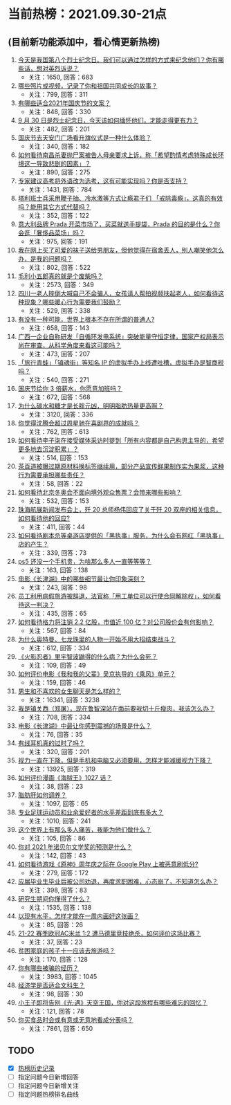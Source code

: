 # 当前热榜：2021.09.30-21点
## (目前新功能添加中，看心情更新热榜)
1. [今天是我国第八个烈士纪念日。我们可以通过怎样的方式来纪念他们？你有哪些话，想对英烈诉说？](https://www.zhihu.com/question/489687295)
    * 关注：1650, 回答：683
2. [哪些照片或视频，记录了你和祖国共同成长的故事？](https://www.zhihu.com/question/489322223)
    * 关注：799, 回答：311
3. [有哪些适合2021年国庆节的文案？](https://www.zhihu.com/question/488148060)
    * 关注：848, 回答：330
4. [9 月 30 日是烈士纪念日，今天该如何缅怀他们，才能走得更有力？](https://www.zhihu.com/question/489785273)
    * 关注：482, 回答：201
5. [国庆节去天安门广场看升旗仪式是一种什么体验？](https://www.zhihu.com/question/485008530)
    * 关注：340, 回答：182
6. [如何看待南昌杀妻抛尸案被告人母亲要求上诉，称「希望酌情考虑特殊成长环境这一导致悲剧的因素」？](https://www.zhihu.com/question/489737108)
    * 关注：890, 回答：275
7. [专家建议高考将外语改为选考，这有可能实现吗？你是否支持？](https://www.zhihu.com/question/489879538)
    * 关注：1431, 回答：784
8. [塔利班士兵采用鞭子抽、冷水激等方式让瘾君子们 「戒除毒瘾」，这真的有效吗？能用其它方式代替吗？](https://www.zhihu.com/question/486968034)
    * 关注：352, 回答：122
9. [意大利品牌 Prada 开菜市场了，买菜就送手提袋，Prada 的目的是什么？你会逛「奢侈品菜场」吗？](https://www.zhihu.com/question/489581511)
    * 关注：975, 回答：191
10. [我在网上买了可爱的袜子送给男朋友，但他觉得在宿舍丢人，别人嘲笑他怎么办，是我的问题吗？](https://www.zhihu.com/question/488483326)
    * 关注：802, 回答：522
11. [毛利小五郎真的就是个废柴吗？](https://www.zhihu.com/question/42032895)
    * 关注：2573, 回答：349
12. [四川一老人摔倒大喊自己不会骗人，女孩请人帮拍视频扶起老人，如何看待这种现象？哪些暖心行为需要我们鼓励？](https://www.zhihu.com/question/489928397)
    * 关注：529, 回答：338
13. [有没有一种可能，世界上根本不存在所谓的普通人?](https://www.zhihu.com/question/489491939)
    * 关注：658, 回答：143
14. [广西一企业自称研发「自循环发电系统」突破能量守恒定律，国家产权局表示尚在审查，从科学角度来看这可能吗？](https://www.zhihu.com/question/489625867)
    * 关注：473, 回答：207
15. [「旅行青蛙」「镇魂街」等知名 IP 的虚拟手办上线遭吐槽，虚拟手办是智商税吗？](https://www.zhihu.com/question/489699128)
    * 关注：540, 回答：271
16. [国庆节给你 3 倍薪水，你愿意加班吗？](https://www.zhihu.com/question/489790299)
    * 关注：672, 回答：568
17. [为什么碳水和糖才是长胖元凶，明明脂肪热量更高啊？](https://www.zhihu.com/question/406770433)
    * 关注：3120, 回答：336
18. [你觉得沈腾会超过周星驰在喜剧界的成就吗？](https://www.zhihu.com/question/287348181)
    * 关注：762, 回答：613
19. [如何看待李子柒在接受媒体采访时提到「所有内容都是自己构思主导的，希望更多地去沉淀积累」？](https://www.zhihu.com/question/489647744)
    * 关注：514, 回答：153
20. [茶百道被曝过期原材料换标签继续用，部分产品宣传鲜果制作实为果浆，这种行为需要承担哪些责任？](https://www.zhihu.com/question/489986309)
    * 关注：58, 回答：22
21. [如何看待北京冬奥会不面向境外观众售票？会带来哪些影响？](https://www.zhihu.com/question/489871445)
    * 关注：532, 回答：153
22. [珠海航展新闻发布会上，歼 20 总师杨伟回应了关于歼 20 双座的相关信息，如何看待他的回应?](https://www.zhihu.com/question/489572898)
    * 关注：411, 回答：44
23. [如何看待剧本杀等桌游店提供的「黑执事」服务，为什么会有网红「黑执事」店的产生？](https://www.zhihu.com/question/489309628)
    * 关注：339, 回答：73
24. [ps5 还没一个手机贵，为啥那么多人一直等等等？](https://www.zhihu.com/question/489101451)
    * 关注：163, 回答：138
25. [电影《长津湖》中的哪些细节最让你印象深刻？](https://www.zhihu.com/question/488769477)
    * 关注：243, 回答：98
26. [员工利用病假旅游被辞退，法官称「用工单位可以行使合同解除权」，如何看待这一判决？](https://www.zhihu.com/question/489627268)
    * 关注：435, 回答：65
27. [如何看待格力将注销 2.2 亿股，市值近 100 亿？对公司股价会有何影响？](https://www.zhihu.com/question/489630833)
    * 关注：567, 回答：84
28. [为什么奥特曼、七龙珠里的人物一开始不用大招结束战斗？](https://www.zhihu.com/question/36837429)
    * 关注：612, 回答：334
29. [《火影忍者》里宇智波鼬得的什么病？为什么会死？](https://www.zhihu.com/question/39195307)
    * 关注：109, 回答：49
30. [如何评价电影《我和我的父辈》吴京执导的《乘风》单元？](https://www.zhihu.com/question/485922175)
    * 关注：159, 回答：46
31. [男生和不喜欢的女生聊天是怎么样的？](https://www.zhihu.com/question/318572657)
    * 关注：16341, 回答：3238
32. [我是镇关西（郑屠），现在鲁智深站在面前要我切十斤瘦肉，我该怎么办？](https://www.zhihu.com/question/439475315)
    * 关注：708, 回答：334
33. [电影《长津湖》中最让你感到震撼的场景是什么？](https://www.zhihu.com/question/488232553)
    * 关注：76, 回答：35
34. [有线耳机真的过时了吗？](https://www.zhihu.com/question/471036157)
    * 关注：320, 回答：201
35. [视力一直在下降，但是手机和电脑又必须要用，怎样才能减缓视力下降？](https://www.zhihu.com/question/29378502)
    * 关注：13925, 回答：319
36. [如何评价漫画《海贼王》1027 话？](https://www.zhihu.com/question/489640452)
    * 关注：38, 回答：23
37. [脂肪肝如何调养？](https://www.zhihu.com/question/20173125)
    * 关注：1097, 回答：65
38. [专业足球运动员和业余爱好者的水平差距到底有多大？](https://www.zhihu.com/question/276734609)
    * 关注：1010, 回答：241
39. [这个世界上有那么多人痛苦，我能为他们做什么？](https://www.zhihu.com/question/475839376)
    * 关注：105, 回答：86
40. [你对 2021 年诺贝尔文学奖的预测是什么？](https://www.zhihu.com/question/466889140)
    * 关注：142, 回答：43
41. [如何看待游戏《原神》周年庆之际在 Google Play 上被恶意刷低分?](https://www.zhihu.com/question/489656818)
    * 关注：279, 回答：172
42. [应届毕业生毕业后被公司劝退，再度求职困难，心态崩了，不知道怎么办？](https://www.zhihu.com/question/482088576)
    * 关注：398, 回答：83
43. [研究生期间你懂得了什么？](https://www.zhihu.com/question/465849794)
    * 关注：1535, 回答：138
44. [以现有水平，怎样才能在一周内画好这张画？](https://www.zhihu.com/question/489221349)
    * 关注：85, 回答：26
45. [21-22 赛季欧冠AC米兰 1:2 遭马德里竞技绝杀，如何评价这场比赛？](https://www.zhihu.com/question/489656317)
    * 关注：37, 回答：23
46. [贫困家庭的孩子十一应该去旅游吗？](https://www.zhihu.com/question/489556952)
    * 关注：170, 回答：128
47. [你有哪些被骗的经历？](https://www.zhihu.com/question/23374476)
    * 关注：3983, 回答：1045
48. [经济学是否适合文科生？](https://www.zhihu.com/question/267114033)
    * 关注：98, 回答：30
49. [小王子即将告别《光·遇》天空王国，你对这段旅程有哪些难忘的回忆？](https://www.zhihu.com/question/489791185)
    * 关注：121, 回答：78
50. [你买食品时会或有意或无意地看成分表吗？](https://www.zhihu.com/question/355691966)
    * 关注：7861, 回答：650
## TODO
* [x] [热榜历史记录](hot_history/AllHot.md)
* [ ] 指定问题今日新增回答
* [ ] 指定问题今日新增关注
* [ ] 指定问题热榜排名曲线
